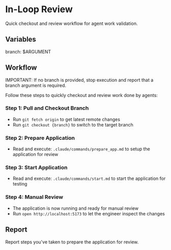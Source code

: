 # In-Loop Review

Quick checkout and review workflow for agent work validation.

## Variables

branch: $ARGUMENT

## Workflow

IMPORTANT: If no branch is provided, stop execution and report that a branch argument is required.

Follow these steps to quickly checkout and review work done by agents:

### Step 1: Pull and Checkout Branch
- Run `git fetch origin` to get latest remote changes
- Run `git checkout {branch}` to switch to the target branch

### Step 2: Prepare Application
- Read and execute: `.claude/commands/prepare_app.md` to setup the application for review

### Step 3: Start Application
- Read and execute: `.claude/commands/start.md` to start the application for testing

### Step 4: Manual Review
- The application is now running and ready for manual review
- Run `open http://localhost:5173` to let the engineer inspect the changes

## Report

Report steps you've taken to prepare the application for review.